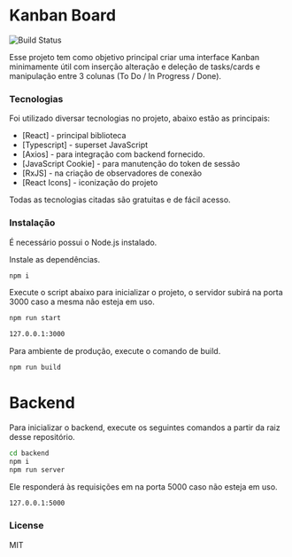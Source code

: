 # Kanban Board
![Build Status](https://travis-ci.org/joemccann/dillinger.svg?branch=master)

Esse projeto tem como objetivo principal criar uma interface Kanban minimamente útil com inserção alteração e deleção de tasks/cards e manipulação entre 3 colunas (To Do / In Progress / Done).

### Tecnologias

Foi utilizado diversar tecnologias no projeto, abaixo estão as principais:

- [React] - principal biblioteca
- [Typescript] - superset JavaScript
- [Axios] - para integração com backend fornecido.
- [JavaScript Cookie] - para manutenção do token de sessão
- [RxJS] - na criação de observadores de conexão
- [React Icons] - iconização do projeto

Todas as tecnologias citadas são gratuitas e de fácil acesso.

### Instalação

É necessário possui o Node.js instalado.

Instale as dependências.

```sh
npm i
```

Execute o script abaixo para inicializar o projeto, o servidor subirá na porta 3000 caso a mesma não esteja em uso.

```sh
npm run start
```
```sh
127.0.0.1:3000
```
Para ambiente de produção, execute o comando de build.

```sh
npm run build
```

# Backend

Para inicializar o backend, execute os seguintes comandos a partir da raiz desse repositório.

```sh
cd backend
npm i
npm run server
```

Ele responderá às requisições em na porta 5000 caso não esteja em uso.

```sh
127.0.0.1:5000
```
### License

MIT
